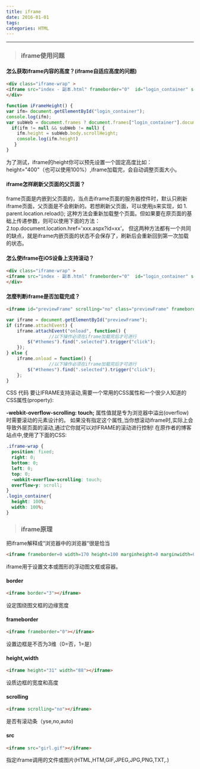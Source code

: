 ```yaml
---
title: iframe
date: 2016-01-01
tags:
categories: HTML
---
```

------

<!-- more -->

> ### iframe使用问题

#### 怎么获取iframe内容的高度？(iframe自适应高度的问题)

```html
<div class="iframe-wrap" >
<iframe src="index - 副本.html" frameborder="0"  id="login_container" scrolling="no" width="1000" height="400" onLoad="iFrameHeight()"></iframe>
</div>
```
```js
function iFrameHeight() {
var ifm= document.getElementById("login_container");
console.log(ifm);
var subWeb = document.frames ? document.frames["login_container"].document :ifm.contentDocument;
  if(ifm != null && subWeb != null) {
    ifm.height = subWeb.body.scrollHeight;
    console.log(ifm.height)
   }
}
```
为了测试，iframe的height你可以预先设置一个固定高度比如：height="400"（也可以使用100%）,iframe加载完，会自动调整页面大小。

#### iframe怎样刷新父页面的父页面？

frame页面是内嵌到父页面的，当点击iframe页面的服务器控件时，默认只刷新iframe页面，父页面是不会刷新的。若想刷新父页面，可以使用js来实现，如
     1. parent.location.reload();
     这种方法会重新加载整个页面。但如果要在原页面的基础上传递参数，则可以使用下面的方法：
     2.top.document.location.href='xxx.aspx?id=xx'。
     但这两种方法都有一个共同的缺点，就是iframe内嵌页面的状态不会保存了，刷新后会重新回到第一次加载的状态。

#### 怎么使iframe在iOS设备上支持滚动？

```html
<div class="iframe-wrap" >
<iframe src="index - 副本.html" frameborder="0"  id="login_container" scrolling="no" width="1000" height="400" onLoad="iFrameHeight()"></iframe>
</div>
```
#### 怎麼判断iframe是否加载完成？
```html
<iframe id="previewFrame" scrolling="no" class="previewFrame" frameborder="0"></iframe>
````
```js
var iframe = document.getElementById("previewFrame");  
if (iframe.attachEvent) {  
    iframe.attachEvent("onload", function() {  
                //以下操作必须在iframe加载完后才可进行  
        $("#themes").find(".selected").trigger("click");  
    });  
} else {  
    iframe.onload = function() {  
                //以下操作必须在iframe加载完后才可进行  
        $("#themes").find(".selected").trigger("click");  
    };  
}  
```
CSS 代码
要让IFRAME支持滚动,需要一个常用的CSS属性和一个很少人知道的CSS属性(property):

**-webkit-overflow-scrolling: touch;** 属性值就是专为浏览器中溢出(overflow)时需要滚动的元素设计的。 如果没有指定这个属性,当你想滚动iframe时,实际上会导致外层页面的滚动,通过它你就可以对IFRAME的滚动进行控制! 在原作者的博客站点中,使用了下面的CSS:

```css
.iframe-wrap {  
  position: fixed;   
  right: 0;   
  bottom: 0;   
  left: 0;  
  top: 0;  
  -webkit-overflow-scrolling: touch;  
  overflow-y: scroll;  
}  
.login_container{  
  height: 100%;  
  width: 100%;  
}  
```
> ### iframe原理

把iframe解释成“浏览器中的浏览器“很是恰当

```html
<iframe frameborder=0 width=170 height=100 marginheight=0 marginwidth=0 scrolling=no src=http://www.163.com></iframe>
```
iframe用于设置文本或图形的浮动图文框或容器。

#### border
```html
<iframe border="3"></iframe>
```
设定围绕图文框的边缘宽度

#### frameborder
```html
<iframe frameborder="0"></iframe>
```
设置边框是不否为3维（0=否，1=是）

#### height,width
```html
<iframe height="31" width="88"></iframe>
```
设质边框的宽度和高度

#### scrolling
```html
<iframe scrolling="no"></iframe>
```
是否有滚动条（yse,no,auto)

#### src
```html
<iframe src="girl.gif"></iframe>
```
指定iframe调用的文件或图片(HTML,HTM,GIF,JPEG,JPG,PNG,TXT,*.*)
